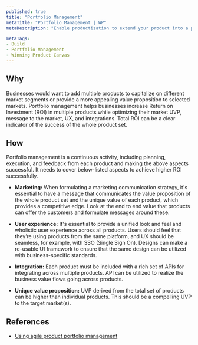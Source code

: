 ```yaml
--- 
published: true
title: "Portfolio Management"
metaTitle: "Portfolio Management | WP"
metaDescription: "Enable productization to extend your product into a portfolio. Define a unified user experience, each product's Unique Value Proposition (UVP), integration between products, and formulation of a clear message to market."

metaTags: 
- Build 
- Portfolio Management 
- Winning Product Canvas 
--- 
```


## Why

Businesses would want to add multiple products to capitalize on different market segments or provide a more appealing value proposition to selected markets. Portfolio management helps businesses increase Return on Investment (ROI) in multiple products while optimizing their market UVP, message to the market, UX, and integrations. Total ROI can be a clear indicator of the success of the whole product set.

## How

Portfolio management is a continuous activity, including planning, execution, and feedback from each product and making the above aspects successful. It needs to cover below-listed aspects to achieve higher ROI successfully.

- **Marketing:** When formulating a marketing communication strategy, it's essential to have a message that communicates the value proposition of the whole product set and the unique value of each product, which provides a competitive edge. Look at the end to end value that products can offer the customers and formulate messages around these.

- **User experience:** It's essential to provide a unified look and feel and wholistic user experience across all products. Users should feel that they’re using products from the same platform, and UX should be seamless, for example, with SSO (Single Sign On). Designs can make a re-usable UI framework to ensure that the same design can be utilized with business-specific standards.

- **Integration:** Each product must be included with a rich set of APIs for integrating across multiple products. API can be utilized to realize the business value flows going across products. 

- **Unique value proposition:** UVP derived from the total set of products can be higher than individual products. This should be a compelling UVP to the target market(s).

  
## References 
- [Using agile product portfolio management](https://disruptorleague.com/2016/10/27/using-agile-product-portfolio-management/)

